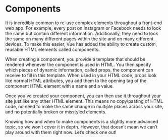 # Components

It is incredibly common to re-use complex elements throughout a front-end web app. For example, every post on Instagram or Facebook needs to look the same but contain different information. Additionally, they need to look the same on many different pages within the site and on many different devices. To make this easier, Vue has added the ability to create custom, reusable HTML elements called components.

When creating a component, you provide a template that should be rendered whenever the component is used in HTML. You then specify which pieces of dynamic information, called props, the component can receive to fill in this template. When used in your HTML code, props look like normal HTML attributes, you add them to the opening tag of the component HTML element with a name and a value.

Once you’ve created your component, you can then use it throughout your site just like any other HTML element. This means no copy/pasting of HTML code, no need to make the same change in multiple places across your site, and no potentially broken or misstyled elements.

Knowing how and when to make components is a slightly more advanced topic, so we won’t cover it in depth. However, that doesn’t mean we can’t play around with them right now. Let’s check one out!
